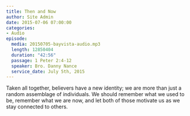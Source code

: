 ```yaml
---
title: Then and Now
author: Site Admin
date: 2015-07-06 07:00:00
categories:
- Audio
episode:
  media: 20150705-bayvista-audio.mp3
  length: 12850404
  duration: "42:56"
  passage: 1 Peter 2:4-12
  speaker: Bro. Danny Nance
  service_date: July 5th, 2015
---
```

Taken all together, believers have a new identity; we are more than just a random assemblage of individuals. We should remember what we used to be, remember what we are now, and let both of those motivate us as we stay connected to others.